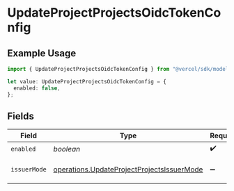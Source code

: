 # UpdateProjectProjectsOidcTokenConfig

## Example Usage

```typescript
import { UpdateProjectProjectsOidcTokenConfig } from "@vercel/sdk/models/operations/updateproject.js";

let value: UpdateProjectProjectsOidcTokenConfig = {
  enabled: false,
};
```

## Fields

| Field                                                                                                    | Type                                                                                                     | Required                                                                                                 | Description                                                                                              |
| -------------------------------------------------------------------------------------------------------- | -------------------------------------------------------------------------------------------------------- | -------------------------------------------------------------------------------------------------------- | -------------------------------------------------------------------------------------------------------- |
| `enabled`                                                                                                | *boolean*                                                                                                | :heavy_check_mark:                                                                                       | N/A                                                                                                      |
| `issuerMode`                                                                                             | [operations.UpdateProjectProjectsIssuerMode](../../models/operations/updateprojectprojectsissuermode.md) | :heavy_minus_sign:                                                                                       | - team: `https://oidc.vercel.com/[team_slug]` - global: `https://oidc.vercel.com`                        |